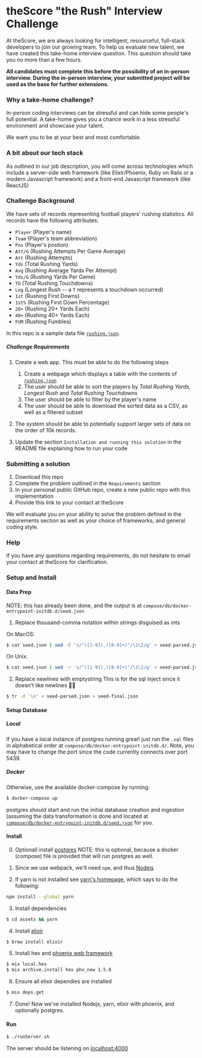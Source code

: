 # theScore "the Rush" Interview Challenge
At theScore, we are always looking for intelligent, resourceful, full-stack developers to join our growing team. To help us evaluate new talent, we have created this take-home interview question. This question should take you no more than a few hours.

**All candidates must complete this before the possibility of an in-person interview. During the in-person interview, your submitted project will be used as the base for further extensions.**

### Why a take-home challenge?
In-person coding interviews can be stressful and can hide some people's full potential. A take-home gives you a chance work in a less stressful environment and showcase your talent.

We want you to be at your best and most comfortable.

### A bit about our tech stack
As outlined in our job description, you will come across technologies which include a server-side web framework (like Elixir/Phoenix, Ruby on Rails or a modern Javascript framework) and a front-end Javascript framework (like ReactJS)

### Challenge Background
We have sets of records representing football players' rushing statistics. All records have the following attributes:
* `Player` (Player's name)
* `Team` (Player's team abbreviation)
* `Pos` (Player's postion)
* `Att/G` (Rushing Attempts Per Game Average)
* `Att` (Rushing Attempts)
* `Yds` (Total Rushing Yards)
* `Avg` (Rushing Average Yards Per Attempt)
* `Yds/G` (Rushing Yards Per Game)
* `TD` (Total Rushing Touchdowns)
* `Lng` (Longest Rush -- a `T` represents a touchdown occurred)
* `1st` (Rushing First Downs)
* `1st%` (Rushing First Down Percentage)
* `20+` (Rushing 20+ Yards Each)
* `40+` (Rushing 40+ Yards Each)
* `FUM` (Rushing Fumbles)

In this repo is a sample data file [`rushing.json`](/rushing.json).

##### Challenge Requirements
1. Create a web app. This must be able to do the following steps
    1. Create a webpage which displays a table with the contents of [`rushing.json`](/rushing.json)
    2. The user should be able to sort the players by _Total Rushing Yards_, _Longest Rush_ and _Total Rushing Touchdowns_
    3. The user should be able to filter by the player's name
    4. The user should be able to download the sorted data as a CSV, as well as a filtered subset
    
2. The system should be able to potentially support larger sets of data on the order of 10k records.

3. Update the section `Installation and running this solution` in the README file explaining how to run your code

### Submitting a solution
1. Download this repo
2. Complete the problem outlined in the `Requirements` section
3. In your personal public GitHub repo, create a new public repo with this implementation
4. Provide this link to your contact at theScore

We will evaluate you on your ability to solve the problem defined in the requirements section as well as your choice of frameworks, and general coding style.

### Help
If you have any questions regarding requirements, do not hesitate to email your contact at theScore for clarification.


### Setup and Install

#### Data Prep

NOTE: this has already been done, and the output is at `compose/db/docker-entrypoint-initdb.d/seed.json`

1. Replace thousand-comma notation within strings disguised as ints

On MacOS:
```sh
$ cat seed.json | sed -E 's/"([1-9]),([0-9]+)"/\1\2/g' > seed-parsed.json
```

On Unix:
```sh
$ cat seed.json | sed -r 's/"([1-9]),([0-9]+)"/\1\2/g' > seed-parsed.json
```


2. Replace newlines with emptystring
This is for the sql inject since it doesn't like newlines :man_shrugging:

```sh
$ tr -d '\n' < seed-parsed.json > seed-final.json
```

#### Setup Database

##### Local
If you have a local instance of postgres running great! just run the `.sql` files in alphabetical order at `compose/db/docker-entrypoint-initdb.d/`.
Note, you may have to change the port since the code currently connects over port 5439.

##### Docker
Otherwise, use the available docker-compose by running:
```sh
$ docker-compose up
```
postgres should start and run the initial database creation and ingestion (assuming the data transformation is done and located at [`compose/db/docker-entrypoint-initdb.d/seed.json`](compose/db/docker-entrypoint-initdb.d/seed.json) for you.


#### Install

0. Optionall install [postgres](https://wiki.postgresql.org/wiki/Detailed_installation_guides)
NOTE: this is optional, because a docker (compose) file is provided that will run postgres as well.

1. Since we use webpack, we'll need `npm`, and thus [Nodejs](https://nodejs.org/en/download/)

2. If yarn is not installed see [yarn's homepage](https://classic.yarnpkg.com/en/docs/install), which says to do the following:
```sh
npm install --global yarn
```

3. Install dependencies
```sh
$ cd assets && yarn
```

4. Install [elixir](https://elixir-lang.org/install.html)
```sh
$ brew install elixir
```

5. Install hex and [phoenix web framework](https://hexdocs.pm/phoenix/installation.html)
```sh
$ mix local.hex
$ mix archive.install hex phx_new 1.5.8
```

6. Ensure all elixir dependies are installed
```sh
$ mix deps.get
```

7. Done! Now we've installed Nodejs, yarn, elixir with phoenix, and optionally postgres.

#### Run

```sh
$ ./runServer.sh
```
The server should be listening on [localhost:4000](localhost:4000)
